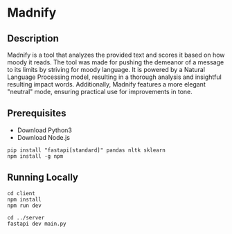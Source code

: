# Madnify

## Description
Madnify is a tool that analyzes the provided text and scores it based on how moody it reads.
The tool was made for pushing the demeanor of a message to its limits by striving for moody language.
It is powered by a Natural Language Processing model, resulting in a thorough analysis and insightful resulting impact words.
Additionally, Madnify features a more elegant "neutral" mode, ensuring practical use for improvements in tone.

## Prerequisites
* Download Python3
* Download Node.js

```aiignore
pip install "fastapi[standard]" pandas nltk sklearn
npm install -g npm
```

## Running Locally
```aiignore
cd client
npm install
npm run dev

cd ../server
fastapi dev main.py
```